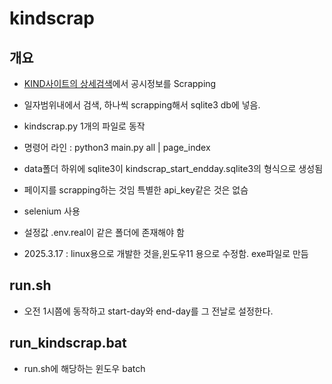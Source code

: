 # kindscrap

## 개요

- [KIND사이트의 상세검색](https://kind.krx.co.kr/disclosure/details.do?method=searchDetailsMain)에서 공시정보를 Scrapping
- 일자범위내에서 검색, 하나씩 scrapping해서 sqlite3 db에 넣음.
- kindscrap.py 1개의 파일로 동작
- 명령어 라인 : python3 main.py <start yyyy-mm-dd> <end yyyy-mm-dd> all | page_index

- data폴더 하위에 sqlite3이 kindscrap_start_endday.sqlite3의 형식으로 생성됨

- 페이지를 scrapping하는 것임 특별한 api_key같은 것은 없슴
- selenium 사용
- 설정값 .env.real이 같은 폴더에 존재해야 함

- 2025.3.17 : linux용으로 개발한 것을,윈도우11 용으로 수정함. exe파일로 만듬



## run.sh

- 오전 1시쯤에 동작하고  start-day와 end-day를 그 전날로 설정한다.

## run_kindscrap.bat

- run.sh에 해당하는 윈도우  batch